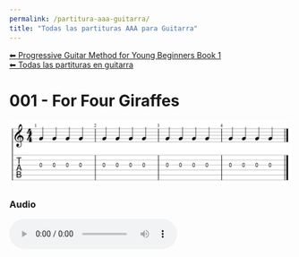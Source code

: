 ```yaml
---
permalink: /partitura-aaa-guitarra/
title: "Todas las partituras AAA para Guitarra"
---
```


[⬅ Progressive Guitar Method for Young Beginners Book 1](/metodo-aaa/)  
[⬅ Todas las partituras en guitarra](/partituras-guitarra/)

# 001 - For Four Giraffes

![AAA-001](/assets/images/partituras/aaa/aaa-001.png)

### Audio

<audio src="/assets/audio/metodos/aaa/AAA-001.mp3" controls preload></audio>
